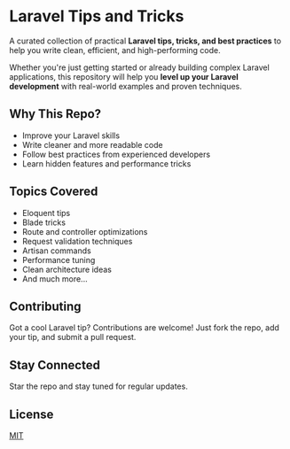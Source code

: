 # Laravel Tips and Tricks

A curated collection of practical **Laravel tips, tricks, and best practices** to help you write clean, efficient, and high-performing code.

Whether you're just getting started or already building complex Laravel applications, this repository will help you **level up your Laravel development** with real-world examples and proven techniques.

## Why This Repo?

- Improve your Laravel skills
- Write cleaner and more readable code
- Follow best practices from experienced developers
- Learn hidden features and performance tricks

## Topics Covered

- Eloquent tips
- Blade tricks
- Route and controller optimizations
- Request validation techniques
- Artisan commands
- Performance tuning
- Clean architecture ideas
- And much more...

## Contributing

Got a cool Laravel tip? Contributions are welcome! Just fork the repo, add your tip, and submit a pull request.

## Stay Connected

Star the repo and stay tuned for regular updates.

## License

[MIT](LICENSE)
